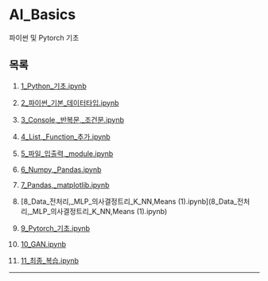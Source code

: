 # AI_Basics

파이썬 및 Pytorch 기초 

## 목록

1. [1_Python_기초.ipynb](1_Python_기초.ipynb)

2. [2_파이썬_기본_데이터타입.ipynb](2_파이썬_기본_데이터타입.ipynb)

3. [3_Console,_반복문,_조건문.ipynb](3_Console,_반복문,_조건문.ipynb)

4. [4_List,_Function_추가.ipynb](4_List,_Function_추가.ipynb)

5. [5_파일_입출력,_module.ipynb](5_파일_입출력,_module.ipynb)
 
6. [6_Numpy,_Pandas.ipynb](6_Numpy,_Pandas.ipynb)

7. [7_Pandas,_matplotlib.ipynb](7_Pandas,_matplotlib.ipynb)

8. [8_Data_전처리,_MLP_의사결정트리_K_NN,Means (1).ipynb](8_Data_전처리,_MLP_의사결정트리_K_NN,Means (1).ipynb)

9. [9_Pytorch_기초.ipynb](9_Pytorch_기초.ipynb)

10. [10_GAN.ipynb](10_GAN.ipynb)

11. [11_최종_복습.ipynb](11_최종_복습.ipynb)

---
